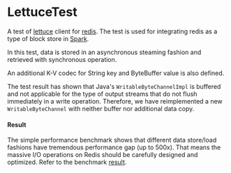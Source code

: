 # LettuceTest
A test of [lettuce](https://github.com/lettuce-io/lettuce-core) client for [redis](https://redis.io/).
The test is used for integrating redis as a type of block store in [Spark](https://github.com/apache/spark).

In this test, data is stored in an asynchronous steaming fashion and retrieved with synchronous operation.

An additional K-V codec for String key and ByteBuffer value is also defined.

The test result has shown that Java's `WritableByteChannelImpl` is buffered and not applicable for the type of
output streams that do not flush immediately in a write operation. Therefore, we have reimplemented a new `WritableByteChannel` with neither buffer nor additional data copy.

#### Result

The simple performance benchmark shows that different data store/load fashions 
have tremendous performance gap (up to 500x). That means the massive I/O operations on 
Redis should be carefully designed and optimized. Refer to the benchmark [result](/result.txt).